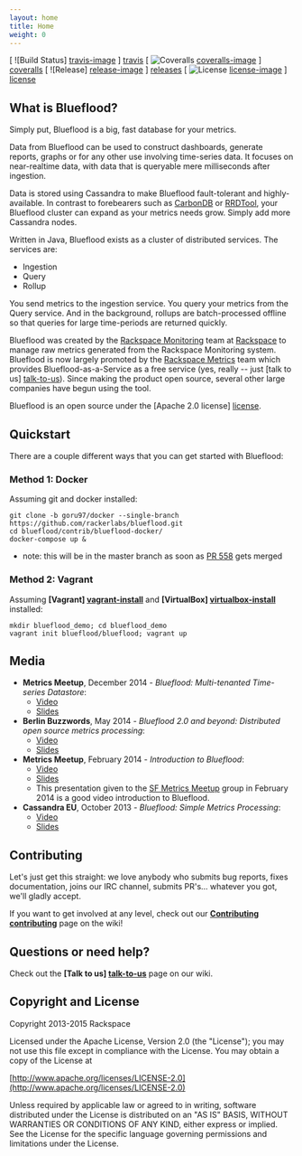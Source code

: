 ```yaml
---
layout: home
title: Home
weight: 0
---
```


[ ![Build Status] [travis-image] ] [travis] [ ![Coveralls] [coveralls-image] ] [coveralls] [ ![Release] [release-image] ] [releases] [ ![License] [license-image] ] [license]

## What is Blueflood?

Simply put, Blueflood is a big, fast database for your metrics.  

Data from Blueflood can be used to construct dashboards, generate reports, graphs or for any other use involving time-series data.  It focuses on near-realtime data, with data that is queryable mere milliseconds after ingestion.

Data is stored using Cassandra to make Blueflood fault-tolerant and highly-available.  In contrast to forebearers such as [CarbonDB](http://carbondb.org/) or [RRDTool](http://oss.oetiker.ch/rrdtool/), your Blueflood cluster can expand as your metrics needs grow.  Simply add more Cassandra nodes.  

Written in Java, Blueflood exists as a cluster of distributed services.  The services are:

* Ingestion
* Query 
* Rollup

You send metrics to the ingestion service.  You query your metrics from the Query service.  And in the background, rollups are batch-processed offline so that queries for large time-periods are returned quickly.

Blueflood was created by the [Rackspace Monitoring](http://www.rackspace.com/cloud/monitoring) team at [Rackspace](http://www.rackspace.com/) to manage raw metrics generated from the Rackspace Monitoring system.  Blueflood is now largely promoted by the [Rackspace Metrics](https://www.rackspace.com/knowledge_center/article/rackspace-metrics-overview) team which provides Blueflood-as-a-Service as a free service (yes, really -- just [talk to us] [talk-to-us]).  Since making the product open source, several other large companies have begun using the tool.

Blueflood is an open source under the [Apache 2.0 license] [license].


## Quickstart


There are a couple different ways that you can get started with Blueflood:

### Method 1: Docker
Assuming git and docker installed:

```
git clone -b goru97/docker --single-branch https://github.com/rackerlabs/blueflood.git
cd blueflood/contrib/blueflood-docker/
docker-compose up &
```

* note: this will be in the master branch as soon as [PR 558](https://github.com/rackerlabs/blueflood/pull/558) gets merged

### Method 2: Vagrant
Assuming **[Vagrant] [vagrant-install]** and **[VirtualBox] [virtualbox-install]** installed:

```
mkdir blueflood_demo; cd blueflood_demo
vagrant init blueflood/blueflood; vagrant up
```

## Media

* **Metrics Meetup**, December 2014 - *Blueflood: Multi-tenanted Time-series Datastore*:
	* [Video](https://vimeo.com/114585521)
	* [Slides](https://raw.githubusercontent.com/rackerlabs/blueflood/master/contrib/presentations/MetricsMeetupDecember2014.pdf)
* **Berlin Buzzwords**, May 2014 - *Blueflood 2.0 and beyond: Distributed open source metrics processing*:
  * [Video](https://www.youtube.com/watch?v=NmZTdWzX5v8&list=PLq-odUc2x7i-Q5gQtkmba4ov37XRPjp6n&index=33)
  * [Slides](http://berlinbuzzwords.de/sites/berlinbuzzwords.de/files/media/documents/gary_dusbabek_berlin_buzzwords_2014.pdf)
* **Metrics Meetup**, February 2014 - *Introduction to Blueflood*:
	* [Video](http://vimeo.com/87210602)
	* [Slides](http://www.lakshmikannan.me/slides/2014-02-19-sf-metrics-meetup/#/)
	* This presentation given to the [SF Metrics Meetup](http://www.meetup.com/San-Francisco-Metrics-Meetup/) group in February 2014 is a good video introduction to Blueflood.
* **Cassandra EU**, October 2013 - *Blueflood: Simple Metrics Processing*:
	* [Video](https://www.youtube.com/watch?v=1rcffSq26z0)
	* [Slides](http://www.slideshare.net/gdusbabek/blueflood-open-source-metrics-processing-at-cassandraeu-2013)


## Contributing

Let's just get this straight: we love anybody who submits bug reports, fixes documentation, joins our IRC channel, submits PR's... whatever you got, we'll gladly accept.

If you want to get involved at any level, check out our **[Contributing] [contributing]** page on the wiki!

## Questions or need help?

Check out the **[Talk to us] [talk-to-us]** page on our wiki.


## Copyright and License

Copyright 2013-2015 Rackspace

Licensed under the Apache License, Version 2.0 (the "License"); you may not use this file except in compliance with the License. You may obtain a copy of the License at

[http://www.apache.org/licenses/LICENSE-2.0](http://www.apache.org/licenses/LICENSE-2.0)

Unless required by applicable law or agreed to in writing, software distributed under the License is distributed on an "AS IS" BASIS, WITHOUT WARRANTIES OR CONDITIONS OF ANY KIND, either express or implied. See the License for the specific language governing permissions and limitations under the License.


[travis-image]: https://img.shields.io/travis/rackerlabs/blueflood/master.svg
[travis]: http://travis-ci.org/rackerlabs/blueflood
[coveralls-image]: https://img.shields.io/coveralls/rackerlabs/blueflood/master.svg
[coveralls]: https://coveralls.io/github/rackerlabs/blueflood
[release-image]: http://img.shields.io/badge/rax-release-v1.0.1956.svg
[releases]: https://github.com/rackerlabs/blueflood/releases
[license-image]: https://img.shields.io/badge/license-Apache%202-blue.svg
[license]: http://www.apache.org/licenses/LICENSE-2.0

[wiki]: https://github.com/rackerlabs/blueflood/wiki
[talk-to-us]: https://github.com/rackerlabs/blueflood/wiki/Talk-to-us
[contributing]: https://github.com/rackerlabs/blueflood/wiki/Contributing


[vagrant-install]: http://docs.vagrantup.com/v2/installation/index.html
[virtualbox-install]: https://www.virtualbox.org/wiki/Downloads

